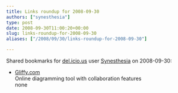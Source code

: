 ```yaml
---
title: Links roundup for 2008-09-30
authors: ["synesthesia"]
type: post
date: 2008-09-30T11:00:20+00:00
slug: links-roundup-for-2008-09-30 
aliases: ["/2008/09/30/links-roundup-for-2008-09-30"]

---
```

Shared bookmarks for [del.icio.us][1] user [Synesthesia][2] on 2008-09-30:

  * [Gliffy.com][3]  
    Online diagramming tool with collaboration features  
    none

 [1]: https://del.icio.us/
 [2]: https://del.icio.us/synesthesia
 [3]: https://www.gliffy.com/